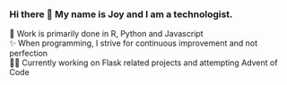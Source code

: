 ### Hi there 👋 My name is Joy and I am a technologist. 

🌱 Work is primarily done in R, Python and Javascript </br>
✨ When programming, I strive for continuous improvement and not perfection </br>
✍🏻 Currently working on Flask related projects and attempting Advent of Code </br>



